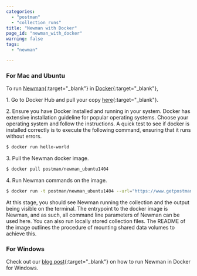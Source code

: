 ```yaml
---
categories:
  - "postman"
  - "collection_runs"
title: "Newman with Docker"
page_id: "newman_with_docker"
warning: false
tags:
  - "newman"

---
```


### For Mac and Ubuntu

To run [Newman](https://github.com/postmanlabs/newman){:target="_blank"} in [Docker](https://www.docker.com/){:target="_blank"},

1\. Go to Docker Hub and pull your copy [here](http://registry.hub.docker.com/u/postman/newman_ubuntu1404){:target="_blank"}.

2\. Ensure you have Docker installed and running in your system. Docker has extensive installation guideline for popular operating systems. Choose your operating system and follow the instructions. A quick test to see if docker is installed correctly is to execute the following command, ensuring that it runs without errors.

```bash
$ docker run hello-world
```

3\. Pull the Newman docker image.

```bash
$ docker pull postman/newman_ubuntu1404
```

4\. Run Newman commands on the image.

```bash
$ docker run -t postman/newman_ubuntu1404 --url="https://www.getpostman.com/collections/8a0c9bc08f062d12dcda"
```

At this stage, you should see Newman running the collection and the output being visible on the terminal. The entrypoint to the docker image is Newman, and as such, all command line parameters of Newman can be used here. You can also run locally stored collection files. The README of the image outlines the procedure of mounting shared data volumes to achieve this.

### For Windows

Check out our [blog post](http://blog.getpostman.com/2015/08/07/using-the-newman-docker-image-in-windows/){:target="_blank"} on how to run Newman in Docker for Windows.
